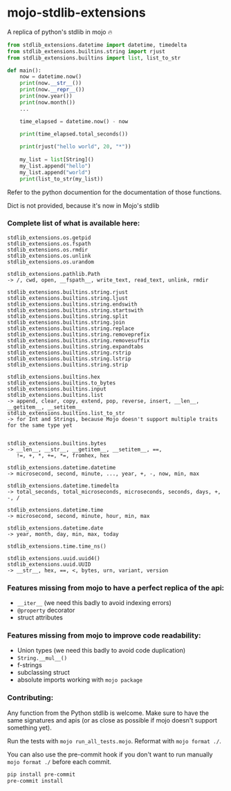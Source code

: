 # mojo-stdlib-extensions
A replica of python's stdlib in mojo 🔥


```python
from stdlib_extensions.datetime import datetime, timedelta
from stdlib_extensions.builtins.string import rjust
from stdlib_extensions.builtins import list, list_to_str

def main():
    now = datetime.now()
    print(now.__str__())
    print(now.__repr__())
    print(now.year())
    print(now.month())
    ...

    time_elapsed = datetime.now() - now
    
    print(time_elapsed.total_seconds())

    print(rjust("hello world", 20, "*"))
    
    my_list = list[String]()
    my_list.append("hello")
    my_list.append("world")
    print(list_to_str(my_list))
```

Refer to the python documention for the documentation of those functions.

Dict is not provided, because it's now in Mojo's stdlib

### Complete list of what is available here:

```
stdlib_extensions.os.getpid
stdlib_extensions.os.fspath
stdlib_extensions.os.rmdir
stdlib_extensions.os.unlink
stdlib_extensions.os.urandom

stdlib_extensions.pathlib.Path
-> /, cwd, open, __fspath__, write_text, read_text, unlink, rmdir 

stdlib_extensions.builtins.string.rjust
stdlib_extensions.builtins.string.ljust
stdlib_extensions.builtins.string.endswith
stdlib_extensions.builtins.string.startswith
stdlib_extensions.builtins.string.split
stdlib_extensions.builtins.string.join
stdlib_extensions.builtins.string.replace
stdlib_extensions.builtins.string.removeprefix
stdlib_extensions.builtins.string.removesuffix
stdlib_extensions.builtins.string.expandtabs
stdlib_extensions.builtins.string.rstrip
stdlib_extensions.builtins.string.lstrip
stdlib_extensions.builtins.string.strip

stdlib_extensions.builtins.hex
stdlib_extensions.builtins.to_bytes
stdlib_extensions.builtins.input
stdlib_extensions.builtins.list
-> append, clear, copy, extend, pop, reverse, insert, __len__, __getitem__, __setitem__
stdlib_extensions.builtins.list_to_str
-> for Int and Strings, because Mojo doesn't support multiple traits for the same type yet


stdlib_extensions.builtins.bytes
-> __len__, __str__, __getitem__, __setitem__, ==,
   !=, +, *, +=, *=, fromhex, hex

stdlib_extensions.datetime.datetime
-> microsecond, second, minute, ..., year, +, -, now, min, max

stdlib_extensions.datetime.timedelta
-> total_seconds, total_microseconds, microseconds, seconds, days, +, -, /

stdlib_extensions.datetime.time
-> microsecond, second, minute, hour, min, max

stdlib_extensions.datetime.date
-> year, month, day, min, max, today

stdlib_extensions.time.time_ns()

stdlib_extensions.uuid.uuid4()
stdlib_extensions.uuid.UUID
-> __str__, hex, ==, <, bytes, urn, variant, version
```


### Features missing from mojo to have a perfect replica of the api:
* `__iter__` (we need this badly to avoid indexing errors)
* `@property` decorator
* struct attributes


### Features missing from mojo to improve code readability:
* Union types (we need this badly to avoid code duplication)
* `String.__mul__()`
* f-strings
* subclassing struct
* absolute imports working with `mojo package`

### Contributing:

Any function from the Python stdlib is welcome. Make sure to have the same signatures and apis
(or as close as possible if mojo doesn't support something yet).

Run the tests with `mojo run_all_tests.mojo`.
Reformat with `mojo format ./`.

You can also use the pre-commit hook if you don't want to run manually `mojo format ./` before each commit.

```bash
pip install pre-commit
pre-commit install
```
